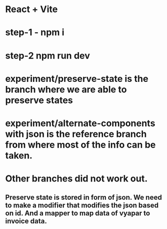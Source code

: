 # React + Vite

# step-1 - npm i

# step-2 npm run dev

# experiment/preserve-state is the branch where we are able to preserve states

# experiment/alternate-components with json is the reference branch from where most of the info can be taken.

# Other branches did not work out.


## Preserve state is stored in form of json. We need to make a modifier that modifies the json based on id. And a mapper to map data of vyapar to invoice data.

